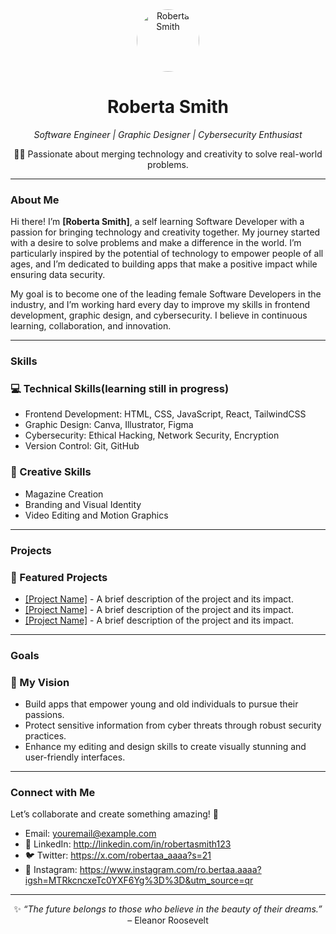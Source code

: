 <div align="center">
  <img src="https://via.placeholder.com/150" alt="Roberta Smith" width="100" style="border-radius: 50%;"/>
  <h1>Roberta Smith</h1>
  <p><em>Software Engineer | Graphic Designer | Cybersecurity Enthusiast</em></p>
  <p>👩‍💻 Passionate about merging technology and creativity to solve real-world problems.</p>
</div>

---

### **About Me**
<p>Hi there! I’m <strong>[Roberta Smith]</strong>, a self learning Software Developer with a passion for bringing technology and creativity together. My journey started with a desire to solve problems and make a difference in the world. I’m particularly inspired by the potential of technology to empower people of all ages, and I’m dedicated to building apps that make a positive impact while ensuring data security.</p>

<p>My goal is to become one of the leading female Software Developers in the industry, and I’m working hard every day to improve my skills in frontend development, graphic design, and cybersecurity. I believe in continuous learning, collaboration, and innovation.</p>

---

### **Skills**
<div align="left">
  <h3>💻 Technical Skills(learning still in progress)</h3>
  <ul>
    <li>Frontend Development: HTML, CSS, JavaScript, React, TailwindCSS</li>
    <li>Graphic Design: Canva, Illustrator, Figma</li>
    <li>Cybersecurity: Ethical Hacking, Network Security, Encryption</li>
    <li>Version Control: Git, GitHub</li>
  </ul>

  <h3>🎨 Creative Skills</h3>
  <ul>
    <li>Magazine Creation</li>
    <li>Branding and Visual Identity</li>
    <li>Video Editing and Motion Graphics</li>
  </ul>
</div>

---

### **Projects**
<div align="left">
  <h3>🚀 Featured Projects</h3>
  <ul>
    <li><a href="#">[Project Name]</a> - A brief description of the project and its impact.</li>
    <li><a href="#">[Project Name]</a> - A brief description of the project and its impact.</li>
    <li><a href="#">[Project Name]</a> - A brief description of the project and its impact.</li>
  </ul>
</div>

---

### **Goals**
<div align="left">
  <h3>🌟 My Vision</h3>
  <ul>
    <li>Build apps that empower young and old individuals to pursue their passions.</li>
    <li>Protect sensitive information from cyber threats through robust security practices.</li>
    <li>Enhance my editing and design skills to create visually stunning and user-friendly interfaces.</li>
  </ul>
</div>

---

### **Connect with Me**
<div align="left">
  <p>Let’s collaborate and create something amazing! 🌟</p>
  <ul>
    <li>Email: <a href="mailto:efyarobbi@gmail.com">youremail@example.com</a></li>
    <li>💼 LinkedIn: <a href="https://linkedin.com/in/yourprofile">http://linkedin.com/in/robertasmith123</a></li>
    <li>🐦 Twitter: <a href="https://twitter.com/yourhandle">https://x.com/robertaa_aaaa?s=21</a></li>
    <li>📸 Instagram: <a href="https://instagram.com/yourhandle">https://www.instagram.com/ro.bertaa.aaaa?igsh=MTRkcncxeTc0YXF6Yg%3D%3D&utm_source=qr</a></li>
  </ul>
</div>

---

<div align="center">
  <p>✨ <em>“The future belongs to those who believe in the beauty of their dreams.”</em> – Eleanor Roosevelt</p>
</div>

